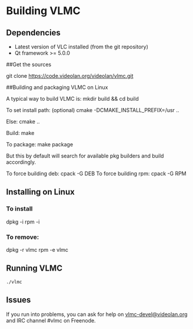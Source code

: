 # Building VLMC

## Dependencies
* Latest version of VLC installed (from the git repository)
* Qt framework >= 5.0.0

##Get the sources

  git clone https://code.videolan.org/videolan/vlmc.git

##Building and packaging VLMC on Linux

A typical way to build VLMC is:
  mkdir build && cd build

To set install path: (optional)
  cmake -DCMAKE_INSTALL_PREFIX=/usr ..

Else:
  cmake ..

Build:
  make

To package:
  make package

But this by default will search for available pkg builders and build accordingly.

To force building deb:
  cpack -G DEB
To force building rpm:
  cpack -G RPM
   
## Installing on Linux

### To install
  dpkg -i <deb package>
  rpm -i <rpm package>

### To remove:
  dpkg -r vlmc
  rpm -e vlmc


## Running VLMC

	./vlmc

## Issues

If you run into problems, you can ask for help on <vlmc-devel@videolan.org> and
IRC channel #vlmc on Freenode.
